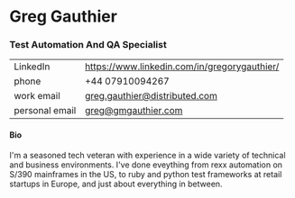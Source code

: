 # Greg Gauthier

### Test Automation And QA Specialist

|         |         |                     
| :----------- | :-------------- | 
| LinkedIn | https://www.linkedin.com/in/gregorygauthier/ |
| phone | +44 07910094267 | 
| work email  | greg.gauthier@distributed.com | 
| personal email | greg@gmgauthier.com |

#### Bio

I'm a seasoned tech veteran with experience in a wide variety of technical and business environments. I've done eveything from rexx automation on S/390 mainframes in the US, to ruby and python test frameworks at retail startups in Europe, and just about everything in between. 
